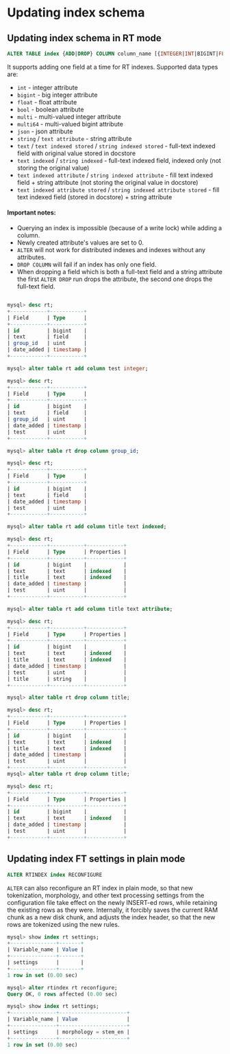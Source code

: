 # Updating index schema

## Updating index schema in RT mode

<!-- example ALTER -->

```sql
ALTER TABLE index {ADD|DROP} COLUMN column_name [{INTEGER|INT|BIGINT|FLOAT|BOOL|MULTI|MULTI64|JSON|STRING|TIMESTAMP|TEXT [INDEXED [ATTRIBUTE]]}]
```

It supports adding one field at a time for RT indexes. Supported data types are:
* `int` - integer attribute
* `bigint` - big integer attribute
* `float` - float attribute
* `bool` - boolean attribute
* `multi` - multi-valued integer attribute
* `multi64` - multi-valued bigint attribute
* `json` - json attribute
* `string` / `text attribute` - string attribute
* `text` / `text indexed stored` / `string indexed stored` - full-text indexed field with original value stored in docstore
* `text indexed` / `string indexed` - full-text indexed field, indexed only (not storing the original value)
* `text indexed attribute` / `string indexed attribute` - fill text indexed field + string attribute (not storing the original value in docstore)
* `text indexed attribute stored` / `string indexed attribute stored` - fill text indexed field (stored in docstore) + string attribute

#### Important notes:
* Querying an index is impossible (because of a write lock) while adding a column. 
* Newly created attribute's values are set to 0. 
* `ALTER` will not work for distributed indexes and indexes without any attributes. 
* `DROP COLUMN` will fail if an index has only one field.
* When dropping a field which is both a full-text field and a string attribute the first `ALTER DROP` run drops the attribute, the second one drops the full-text field.

<!-- request Example -->
```sql

mysql> desc rt;
+------------+-----------+
| Field      | Type      |
+------------+-----------+
| id         | bigint    |
| text       | field     |
| group_id   | uint      |
| date_added | timestamp |
+------------+-----------+

mysql> alter table rt add column test integer;

mysql> desc rt;
+------------+-----------+
| Field      | Type      |
+------------+-----------+
| id         | bigint    |
| text       | field     |
| group_id   | uint      |
| date_added | timestamp |
| test       | uint      |
+------------+-----------+

mysql> alter table rt drop column group_id;

mysql> desc rt;
+------------+-----------+
| Field      | Type      |
+------------+-----------+
| id         | bigint    |
| text       | field     |
| date_added | timestamp |
| test       | uint      |
+------------+-----------+

mysql> alter table rt add column title text indexed;

mysql> desc rt;
+------------+-----------+------------+
| Field      | Type      | Properties |
+------------+-----------+------------+
| id         | bigint    |            |
| text       | text      | indexed    |
| title      | text      | indexed    |
| date_added | timestamp |            |
| test       | uint      |            |
+------------+-----------+------------+

mysql> alter table rt add column title text attribute;

mysql> desc rt;
+------------+-----------+------------+
| Field      | Type      | Properties |
+------------+-----------+------------+
| id         | bigint    |            |
| text       | text      | indexed    |
| title      | text      | indexed    |
| date_added | timestamp |            |
| test       | uint      |            |
| title      | string    |            |
+------------+-----------+------------+

mysql> alter table rt drop column title;

mysql> desc rt;
+------------+-----------+------------+
| Field      | Type      | Properties |
+------------+-----------+------------+
| id         | bigint    |            |
| text       | text      | indexed    |
| title      | text      | indexed    |
| date_added | timestamp |            |
| test       | uint      |            |
+------------+-----------+------------+
mysql> alter table rt drop column title;

mysql> desc rt;
+------------+-----------+------------+
| Field      | Type      | Properties |
+------------+-----------+------------+
| id         | bigint    |            |
| text       | text      | indexed    |
| date_added | timestamp |            |
| test       | uint      |            |
+------------+-----------+------------+
```

<!-- end -->

## Updating index FT settings in plain mode

<!-- example ALTER RECONFIGURE -->
```sql
ALTER RTINDEX index RECONFIGURE
```

`ALTER` can also reconfigure an RT index in plain mode, so that new tokenization, morphology, and other text processing settings from the configuration file take effect on the newly INSERT-ed rows, while retaining the existing rows as they were. Internally, it forcibly saves the current RAM chunk as a new disk chunk, and adjusts the index header, so that the new rows are tokenized using the new rules. 

<!-- request Example -->
```sql
mysql> show index rt settings;
+---------------+-------+
| Variable_name | Value |
+---------------+-------+
| settings      |       |
+---------------+-------+
1 row in set (0.00 sec)

mysql> alter rtindex rt reconfigure;
Query OK, 0 rows affected (0.00 sec)

mysql> show index rt settings;
+---------------+----------------------+
| Variable_name | Value                |
+---------------+----------------------+
| settings      | morphology = stem_en |
+---------------+----------------------+
1 row in set (0.00 sec)
```
<!-- end -->
